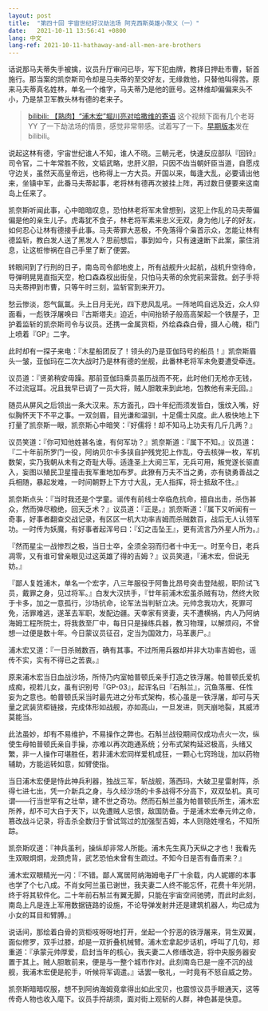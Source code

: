 ```yaml
---
layout: post
title:  "第四十回 宇宙世纪好汉劫法场 阿克西斯英雄小聚义（一）"
date:   2021-10-11 13:56:41 +0800
lang: 中文
lang-ref: 2021-10-11-hathaway-and-all-men-are-brothers
---
```


话说那马夫蒂失手被擒，议员升厅审问已毕，写下犯由牌，教择日押赴市曹，斩首施行。那当案的凯奈斯司令却是马夫蒂的至交好友，无缘救他，只替他叫得苦。原来马夫蒂真名姓林，单名一个维字，马夫蒂乃是他的匪号。这林维却偏偏来头不小，乃是禁卫军教头林有德的老来子。

> [bilibili: 【熟肉】“浦木宏”堀川亮对哈撒维的寄语](https://www.bilibili.com/video/BV1yh411q7te) 这个视频下面有几个老哥 YY 了一下劫法场的情景，感觉非常带感。试着写了一下。[早期版本](https://www.bilibili.com/read/cv13531057)发在 bilibili。

说起这林有德，宇宙世纪谁人不知，谁人不晓。三朝元老，快速反应部队『回铃』司令官，二十年常胜不败，文韬武略，忠肝义胆，只因不齿当朝奸臣当道，自愿戍守边关，虽然天高皇帝远，也称得上一方大员。开国以来，每逢大乱，必要请出他来，坐镇中军，此番马夫蒂起事，老将林有德再次披挂上阵，再过数日便要来这南岛上任来了。

凯奈斯听闻此事，心中暗暗叹息，恐怕林老将军未曾想到，这犯上作乱的马夫蒂偏偏是他的亲生儿子。虎毒犹不食子，林老将军素来忠义无双，身为他儿子的好友，如何忍心让林有德接手此事。马夫蒂罪大恶极，不免落得个枭首示众，怎能让林有德监斩，教白发人送了黑发人？思前想后，事到如今，只有速速断下此案，蒙住消息，让这桩惨祸在自己手里了断了便罢。

转眼间到了行刑的日子，南岛司令部地皮上，所有战舰升火起航，战机升空待命，导弹明晃晃直指天空，枪口森森杈出街垒，只怕马夫蒂的余党前来营救。刽子手将马夫蒂押到市曹，只等午时三刻，监斩官到来开刀。

愁云惨淡，怨气氤氲。头上日月无光，四下悲风乱吼。一阵地鸣自远及近，众人仰面看，一彪铁浮屠唤曰『古斯塔夫』迫近，中间抬轿子般高高架起一个铁屋子，卫护着监斩的凯奈斯司令与议员。还携一金属货柜，外绘森森白骨，摄人心魄，柜门上喷着『GP』二字。

此时却有一探子来电：『木星船团反了！领头的乃是亚伽玛号的船员！』凯奈斯眉头一皱，亚伽玛在二次大战时乃是林有德的坐舰，此番林老将军未免要遭受牵连。

议员道：『贤弟稍安毋躁。那前亚伽玛乘员虽历战而不死，此时他们无枪亦无钱，不过流寇耳。况且我早已调了一员大将，贼人胆敢来到此地，包教他有来无回。』

随员从屏风之后领出一条大汉来。东方面孔，四十年纪而须发皆白，饿纹入嘴，好似胸怀天下不平之事。一双剑眉，目光谦和温驯，十足儒士风度。此人极快地上下打量了凯奈斯一眼，凯奈斯心中暗笑：『好儒将！却不知马上功夫有几斤几两？』

议员笑道：『你可知他姓甚名谁，有何军功？』凯奈斯道：『属下不知。』议员道：『二十年前所罗门一役，阿纳贝尔卡多挟自护残党犯上作乱，夺去核弹一枚，军机数架，实乃我朝从未有之奇耻大辱。适逢圣上大阅三军，无兵可用，叛党遂长驱直入，妄图以殖民卫星撞击我军重地加布罗。此獠有万夫不当之勇，亦有骁勇善战之兵相随，暴起发难，一时间朝野上下方寸大乱，无人指挥，将士抵敌不住。』

凯奈斯点头：『当时我还是个学童。谣传有前线士卒临危抗命，擅自出击，杀伤甚众，然而弹尽粮绝，回天乏术？』议员道：『正是。』凯奈斯道：『属下又听闻有一奇事，好事者翻查交战记录，有区区一机大功率吉姆而杀贼数百，战后无人认领军功。一时传为妖魔，有好事者起浑号曰：『幻之击坠王』，更有流言乃外星人所为。』

『然而星尘一战惨烈之极，当日士卒，全须全羽而归者十中无一。时至今日，老兵凋零，又有谁可曾亲眼见过这英雄了得的吉姆？』议员笑道，『浦木宏，但说无妨。』

『鄙人复姓浦木，单名一个宏字，八三年服役于阿鲁比昂号突击登陆舰，职阶试飞员，戴罪之身，见过将军。』白发大汉拱手，『廿年前浦木宏虽杀贼有功，然终大败于卡多，加之一意孤行，沙场抗命，论军法当判斩立决。元帅念我功大，死罪可免，活罪难逃，遂革去军职，发配边疆。天幸家有贤妻，夫不遭横祸，内人乃阿纳海姆工程所院士，将我救至厂中，每日只是操练兵器，教习物理，以解烦闷，不曾想一过便是数十年。今日蒙议员征召，定当为国效力，马革裹尸。』

浦木宏又道：『一日杀贼数百，确有其事。不过所用兵器却并非大功率吉姆也，谣传不实，实有不得已之苦衷。』

原来浦木宏当日血战沙场，所恃乃内室帕普顿氏亲手打造之铁浮屠。帕普顿氏爱机成痴，视若儿女，虽有识别号『GP-03』，起诨名曰『石斛兰』，沉鱼落雁、任性妄为之意也。帕普顿氏采当时最先进之分布式架构，核心虽是一铁浮屠，却可与天量之武装货柜链接，完成体形如战舰，亦如高山，一旦发进，则天崩地裂，其威沛莫能当。

此法虽妙，却有不易维护，不易操作之弊也。石斛兰战役期间仅成功点火一次，纵使生母帕普顿氏亲自手操，亦难以再次跑通系统；分布式架构延迟极高，头绪又繁，非一人操作可堪胜任，若非浦木宏同样爱机成狂，一颗心七窍玲珑，加以药物辅助，方能运转如意，如臂使指。

当日浦木宏便是恃此神兵利器，独战三军，斩战舰，落西玛，大破卫星雷射阵，杀得七进七出，凭一介新兵之身，与久经沙场的卡多战得不分高下，双双坠机。真可谓——行当世罕有之壮举，建不世之奇功。然而石斛兰虽为帕普顿氏所生，浦木宏所养，却不可大白于天下，以免遭贼人忌恨，敌国防备。于是浦木宏奉元帅之命，篡改战斗记录，将击杀全数归于曾试驾过的加强型吉姆，本人则隐姓埋名，不知所踪。

凯奈斯叹道：『神兵虽利，操纵却非常人所能。浦木先生真乃天纵之才也！我看先生双眼炯炯，龙颈虎背，武艺恐怕未曾有生疏过。不知今日是否有备而来？』

浦木宏双眼精光一闪：『不错。鄙人寓居阿纳海姆电子厂十余载，内人妮娜的本事也学了个七八成。不肖女阿兰虽已谢世，我夫妻二人终不能忘怀，花费十年光阴，终于将其软件化。二十年前石斛兰有翼无脚，只能在宇宙空间驰骋，而此时此刻，南岛上凡是连上军用数据链路的设施，不论导弹发射井还是建筑机器人，均已成为小女的耳目和臂膊。』

说话间，那绘着白骨的货柜吱呀呀地打开，坐起一个狞恶的铁浮屠来，背生双翼，面似修罗，双手过膝，却是一双折叠机械臂。浦木宏拿起步话机，呼叫了几句，郑重道：『承蒙元帅厚爱，启封当年的核心，我夫妻二人修缮改造，将中央服务器安置于其上。贼人胆敢前来，便是与一整个城市作对。此刻南岛已是一座不沉的战舰，我浦木宏便是舵手，听候将军调遣。』话罢一敬礼，一时竟有不怒自威之势。

凯奈斯暗暗叹服，想不到阿纳海姆竟拿得出如此宝贝，也震惊议员手眼通天，这等传奇人物也收入麾下。议员手捋胡须，面对街上观斩的人群，神色甚是快意。

